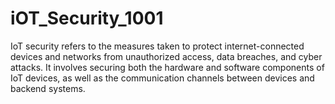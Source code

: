 # iOT_Security_1001
IoT security refers to the measures taken to protect internet-connected devices and networks from unauthorized access, data breaches, and cyber attacks. It involves securing both the hardware and software components of IoT devices, as well as the communication channels between devices and backend systems.

